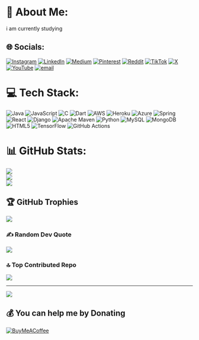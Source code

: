 # 💫 About Me:
i am currently studying


## 🌐 Socials:
[![Instagram](https://img.shields.io/badge/Instagram-%23E4405F.svg?logo=Instagram&logoColor=white)](https://www.instagram.com/mo.ka.ya/) [![LinkedIn](https://img.shields.io/badge/LinkedIn-%230077B5.svg?logo=linkedin&logoColor=white)](/https://www.linkedin.com/in/brian-mokaya-313821285/) [![Medium](https://img.shields.io/badge/Medium-12100E?logo=medium&logoColor=white)](https://medium.com/@mokaya) [![Pinterest](https://img.shields.io/badge/Pinterest-%23E60023.svg?logo=Pinterest&logoColor=white)](https://www.pinterest.com/mokaya04/) [![Reddit](https://img.shields.io/badge/Reddit-%23FF4500.svg?logo=Reddit&logoColor=white)](https://www.reddit.com/user/Unfair-Improvement96/) [![TikTok](https://img.shields.io/badge/TikTok-%23000000.svg?logo=TikTok&logoColor=white)](https://tiktok.com/@mo.ka.ya?lang=en) [![X](https://img.shields.io/badge/X-black.svg?logo=X&logoColor=white)](https://x.com/__mokaya__) [![YouTube](https://img.shields.io/badge/YouTube-%23FF0000.svg?logo=YouTube&logoColor=white)](https://youtube.com/@BeyondTheMic-e5b) [![email](https://img.shields.io/badge/Email-D14836?logo=gmail&logoColor=white)](mailto:brianmokaya507@gmail.com) 

# 💻 Tech Stack:
![Java](https://img.shields.io/badge/java-%23ED8B00.svg?style=for-the-badge&logo=openjdk&logoColor=white) ![JavaScript](https://img.shields.io/badge/javascript-%23323330.svg?style=for-the-badge&logo=javascript&logoColor=%23F7DF1E) ![C](https://img.shields.io/badge/c-%2300599C.svg?style=for-the-badge&logo=c&logoColor=white) ![Dart](https://img.shields.io/badge/dart-%230175C2.svg?style=for-the-badge&logo=dart&logoColor=white) ![AWS](https://img.shields.io/badge/AWS-%23FF9900.svg?style=for-the-badge&logo=amazon-aws&logoColor=white) ![Heroku](https://img.shields.io/badge/heroku-%23430098.svg?style=for-the-badge&logo=heroku&logoColor=white) ![Azure](https://img.shields.io/badge/azure-%230072C6.svg?style=for-the-badge&logo=microsoftazure&logoColor=white) ![Spring](https://img.shields.io/badge/spring-%236DB33F.svg?style=for-the-badge&logo=spring&logoColor=white) ![React](https://img.shields.io/badge/react-%2320232a.svg?style=for-the-badge&logo=react&logoColor=%2361DAFB) ![Django](https://img.shields.io/badge/django-%23092E20.svg?style=for-the-badge&logo=django&logoColor=white) ![Apache Maven](https://img.shields.io/badge/Apache%20Maven-C71A36?style=for-the-badge&logo=Apache%20Maven&logoColor=white) ![Python](https://img.shields.io/badge/python-3670A0?style=for-the-badge&logo=python&logoColor=ffdd54) ![MySQL](https://img.shields.io/badge/mysql-4479A1.svg?style=for-the-badge&logo=mysql&logoColor=white) ![MongoDB](https://img.shields.io/badge/MongoDB-%234ea94b.svg?style=for-the-badge&logo=mongodb&logoColor=white) ![HTML5](https://img.shields.io/badge/html5-%23E34F26.svg?style=for-the-badge&logo=html5&logoColor=white) ![TensorFlow](https://img.shields.io/badge/TensorFlow-%23FF6F00.svg?style=for-the-badge&logo=TensorFlow&logoColor=white) ![GitHub Actions](https://img.shields.io/badge/github%20actions-%232671E5.svg?style=for-the-badge&logo=githubactions&logoColor=white)
# 📊 GitHub Stats:
![](https://github-readme-stats.vercel.app/api?username=brian-mokaya&theme=dark&hide_border=false&include_all_commits=true&count_private=true)<br/>
![](https://nirzak-streak-stats.vercel.app/?user=brian-mokaya&theme=dark&hide_border=false)<br/>
![](https://github-readme-stats.vercel.app/api/top-langs/?username=brian-mokaya&theme=dark&hide_border=false&include_all_commits=true&count_private=true&layout=compact)

## 🏆 GitHub Trophies
![](https://github-profile-trophy.vercel.app/?username=brian-mokaya&theme=radical&no-frame=false&no-bg=true&margin-w=4)

### ✍️ Random Dev Quote
![](https://quotes-github-readme.vercel.app/api?type=vetical&theme=dark)

### 🔝 Top Contributed Repo
![](https://github-contributor-stats.vercel.app/api?username=brian-mokaya&limit=5&theme=dark&combine_all_yearly_contributions=true)

---
[![](https://visitcount.itsvg.in/api?id=brian-mokaya&icon=0&color=0)](https://visitcount.itsvg.in)

  ## 💰 You can help me by Donating
  [![BuyMeACoffee](https://img.shields.io/badge/Buy%20Me%20a%20Coffee-ffdd00?style=for-the-badge&logo=buy-me-a-coffee&logoColor=black)](https://buymeacoffee.com/https://buymeacoffee.com/mokaya) 

  
<!-- Proudly created with GPRM ( https://gprm.itsvg.in ) -->
